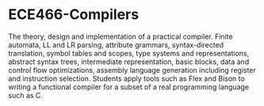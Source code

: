 # ECE466-Compilers

The theory, design and implementation of a practical compiler. Finite automata, LL and LR parsing, attribute grammars, syntax-directed translation, symbol tables and scopes, type systems and representations, abstract syntax trees, intermediate representation, basic blocks, data and control flow optimizations, assembly language generation including register and instruction selection. Students apply tools such as Flex and Bison to writing a functional compiler for a subset of a real programming language such as C.
